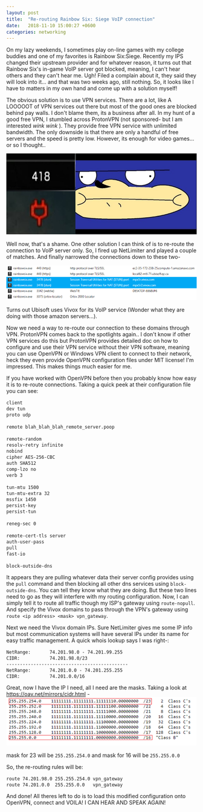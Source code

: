 ```yaml
---
layout: post
title:  "Re-routing Rainbow Six: Siege VoIP connection"
date:   2018-11-10 15:00:27 +0600
categories: networking
---
```

On my lazy weekends, I sometimes play on-line games with my college buddies and one of my favorites is Rainbow Six:Siege. Recently my IPS changed their upstream provider and for whatever reason, it turns out that Rainbow Six's in-game VoIP server got blocked, meaning, I can't hear others and they can't hear me. Ugh!
Filed a complain about it, they said they will look into it... and that was two weeks ago, still nothing. 
So, it looks like I have to matters in my own hand and come up with a solution myself!

The obvious solution is to use VPN services. There are a lot, like A LOOOOOT of VPN services out there but most of the good ones are blocked behind pay walls. I don't blame them, its a business after all. In my hunt of a good free VPN, I stumbled across ProtonVPN (not sponsored- but I am interested *wink wink* ). They provide free VPN service with unlimited bandwidth. The only downside is that there are only a handful of free servers and the speed is pretty low. However, its enough for video games... or so I thought..

![OMFG FOOKING LAG](/assets/blog_images/fooking_lag.png)

Well now, that's a shame. One other solution I can think of is to re-route the connection to VoIP server only. So, I fired up NetLimiter and played a couple of matches. And finally narrowed the connections down to these two-

![EYYYY GOTCHU](/assets/blog_images/narrowing_the_servers.png)

Turns out Ubisoft uses Vivox for its VoIP service (Wonder what they are doing with those amazon servers...). 

Now we need a way to re-route our connection to these domains through VPN. ProtonVPN comes back to the spotlights again.. I don't know if other VPN services do this but ProtonVPN provides detailed doc on how to configure and use their VPN service without their VPN software, meaning you can use OpenVPN or Windows VPN client to connect to their network, heck they even provide OpenVPN configuration files under MIT license! I'm impressed. This makes things much easier for me.

If you have worked with OpenVPN before then you probably know how easy it is to re-route connections. Taking a quick peek at their configuration file you can see:

```
client
dev tun
proto udp

remote blah_blah_blah_remote_server.poop

remote-random
resolv-retry infinite
nobind
cipher AES-256-CBC
auth SHA512
comp-lzo no
verb 3

tun-mtu 1500
tun-mtu-extra 32
mssfix 1450
persist-key
persist-tun

reneg-sec 0

remote-cert-tls server
auth-user-pass
pull
fast-io

block-outside-dns

```
It appears they are pulling whatever data their server config provides using the ```pull``` command and then blocking all other dns services using ```block-outside-dns```. You can tell they know what they are doing. But these two lines need to go as they will interfere with my routing configuration.
Now, I can simply tell it to route all traffic though my ISP's gateway using ```route-nopull```. And specify the Vivox domains to pass through the VPN's gateway using ```route <ip address> <mask> vpn_gateway```.

Next we need the Vivox domain IPs. Sure NetLimiter gives me some IP info but most communication systems will have several IPs under its name for easy traffic management. A quick whois lookup says I was right-:

```
NetRange:       74.201.98.0 - 74.201.99.255
CIDR:           74.201.98.0/23
---------------------------------------------
NetRange:       74.201.0.0 - 74.201.255.255
CIDR:           74.201.0.0/16
```

Great, now I have the IP I need, all I need are the masks. Taking a look at https://oav.net/mirrors/cidr.html -
![cidr](/assets/blog_images/cidr.png)

mask for 23 will be ```255.255.254.0```
and mask for 16 will be ```255.255.0.0```

So, the re-routing rules will be:

```
route 74.201.98.0 255.255.254.0 vpn_gateway
route 74.201.0.0  255.255.0.0	vpn_gateway
```

And done! All theres left to do is to load this modified configuration onto OpenVPN, connect and VOILA! I CAN HEAR AND SPEAK AGAIN! 